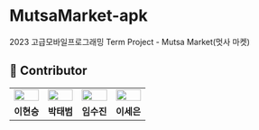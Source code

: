 # MutsaMarket-apk
2023 고급모바일프로그래밍 Term Project - Mutsa Market(멋사 마켓)

## 🦁 Contributor
<table>
  <tr> 
    <td><a href="https://github.com/gesal03"><img src="https://github.com/MutsaMarket/MutsaMarket-apk/assets/77336664/c4c89e9b-d53f-4f77-9817-ce1139d405a7" style="width:100%;"></a></td>
    <td><a href="https://github.com/beomtae"><img src="" style="width:100%;"></a></td>
    <td><a href="https://github.com/suzinlim"><img src="https://github.com/MutsaMarket/MutsaMarket-apk/assets/77336664/b533419f-6439-466d-a2f3-9eccd4c5bdc5" style="width:100%;"></a></td>
    <td><a href="https://github.com/sengooooo"><img src="https://github.com/MutsaMarket/MutsaMarket-apk/assets/77336664/67df1c19-c0e0-490a-afa8-b8cf97e9bc40" style="width:100%;"></a></td>
    
  </tr>
  <tr> 
    <td align='center'><strong>이현승</strong></td> 
    <td align='center'><strong>박태범</strong></td> 
    <td align='center'><strong>임수진</strong></td> 
    <td align='center'><strong>이세은</strong></td> 
  </tr>
</table>

<br><br>
